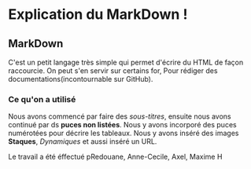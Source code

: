 # Explication du MarkDown ! 

<h2>MarkDown</h2>


C'est un petit langage très simple qui permet d'écrire du HTML de façon raccourcie. On peut s'en servir sur certains for, Pour rédiger des 
documentations(incontournable sur GitHub).

<h3>Ce qu'on a utilisé</h3

Nous avons commencé par faire des *sous-titres*,
ensuite nous avons continué par ds **puces non listées**.
Nous y avons incorporé des puces numérotées pour décrire les tableaux. 
Nous y avons inséré des images **Staques**, *Dynamiques* et aussi inséré un URL. 

Le travail a été éffectué pRedouane, Anne-Cecile, Axel, Maxime H
